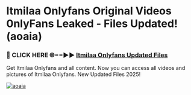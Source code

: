 # Itmilaa Onlyfans Original Videos 0nlyFans Leaked - Files Updated! (aoaia)

<h3>🔴 CLICK HERE 🌐==►► <a href="https://tinyurl.com/ehrbuxhb" rel="nofollow">Itmilaa Onlyfans Updated Files</a></h3>

Get Itmilaa Onlyfans and all content. Now you can access all videos and pictures of Itmilaa Onlyfans. New Updated Files 2025!

[![aoaia](https://i.imgur.com/lVYEuWS.gif)](https://tinyurl.com/ehrbuxhb)
